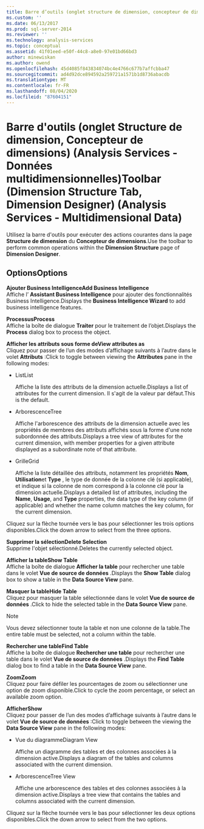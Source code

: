 ```yaml
---
title: Barre d’outils (onglet structure de dimension, concepteur de dimensions) (Analysis Services-données multidimensionnelles) | Microsoft Docs
ms.custom: ''
ms.date: 06/13/2017
ms.prod: sql-server-2014
ms.reviewer: ''
ms.technology: analysis-services
ms.topic: conceptual
ms.assetid: 41f01eed-e50f-44c8-a8e0-97e01bd66bd3
author: minewiskan
ms.author: owend
ms.openlocfilehash: 45d4085f843834074bc4e4766c677b7affcbba47
ms.sourcegitcommit: ad4d92dce894592a259721a1571b1d8736abacdb
ms.translationtype: MT
ms.contentlocale: fr-FR
ms.lasthandoff: 08/04/2020
ms.locfileid: "87604151"
---
```

# <a name="toolbar-dimension-structure-tab-dimension-designer-analysis-services---multidimensional-data"></a><span data-ttu-id="b8866-102">Barre d'outils (onglet Structure de dimension, Concepteur de dimensions) (Analysis Services - Données multidimensionnelles)</span><span class="sxs-lookup"><span data-stu-id="b8866-102">Toolbar (Dimension Structure Tab, Dimension Designer) (Analysis Services - Multidimensional Data)</span></span>
  <span data-ttu-id="b8866-103">Utilisez la barre d'outils pour exécuter des actions courantes dans la page **Structure de dimension** du **Concepteur de dimensions**.</span><span class="sxs-lookup"><span data-stu-id="b8866-103">Use the toolbar to perform common operations within the **Dimension Structure** page of **Dimension Designer**.</span></span>  
  
## <a name="options"></a><span data-ttu-id="b8866-104">Options</span><span class="sxs-lookup"><span data-stu-id="b8866-104">Options</span></span>  
 <span data-ttu-id="b8866-105">**Ajouter Business Intelligence**</span><span class="sxs-lookup"><span data-stu-id="b8866-105">**Add Business Intelligence**</span></span>  
 <span data-ttu-id="b8866-106">Affiche l’ **Assistant Business Intelligence** pour ajouter des fonctionnalités Business Intelligence.</span><span class="sxs-lookup"><span data-stu-id="b8866-106">Displays the **Business Intelligence Wizard** to add business intelligence features.</span></span>  
  
 <span data-ttu-id="b8866-107">**Processus**</span><span class="sxs-lookup"><span data-stu-id="b8866-107">**Process**</span></span>  
 <span data-ttu-id="b8866-108">Affiche la boîte de dialogue **Traiter** pour le traitement de l’objet.</span><span class="sxs-lookup"><span data-stu-id="b8866-108">Displays the **Process** dialog box to process the object.</span></span>  
  
 <span data-ttu-id="b8866-109">**Afficher les attributs sous forme de**</span><span class="sxs-lookup"><span data-stu-id="b8866-109">**View attributes as**</span></span>  
 <span data-ttu-id="b8866-110">Cliquez pour passer de l’un des modes d’affichage suivants à l’autre dans le volet **Attributs** :</span><span class="sxs-lookup"><span data-stu-id="b8866-110">Click to toggle between viewing the **Attributes** pane in the following modes:</span></span>  
  
-   <span data-ttu-id="b8866-111">List</span><span class="sxs-lookup"><span data-stu-id="b8866-111">List</span></span>  
  
     <span data-ttu-id="b8866-112">Affiche la liste des attributs de la dimension actuelle.</span><span class="sxs-lookup"><span data-stu-id="b8866-112">Displays a list of attributes for the current dimension.</span></span> <span data-ttu-id="b8866-113">Il s'agit de la valeur par défaut.</span><span class="sxs-lookup"><span data-stu-id="b8866-113">This is the default.</span></span>  
  
-   <span data-ttu-id="b8866-114">Arborescence</span><span class="sxs-lookup"><span data-stu-id="b8866-114">Tree</span></span>  
  
     <span data-ttu-id="b8866-115">Affiche l'arborescence des attributs de la dimension actuelle avec les propriétés de membres des attributs affichés sous la forme d'une note subordonnée des attributs.</span><span class="sxs-lookup"><span data-stu-id="b8866-115">Displays a tree view of attributes for the current dimension, with member properties for a given attribute displayed as a subordinate note of that attribute.</span></span>  
  
-   <span data-ttu-id="b8866-116">Grille</span><span class="sxs-lookup"><span data-stu-id="b8866-116">Grid</span></span>  
  
     <span data-ttu-id="b8866-117">Affiche la liste détaillée des attributs, notamment les propriétés **Nom**, **Utilisation**et **Type** , le type de donnée de la colonne clé (si applicable), et indique si la colonne de nom correspond à la colonne clé pour la dimension actuelle.</span><span class="sxs-lookup"><span data-stu-id="b8866-117">Displays a detailed list of attributes, including the **Name**, **Usage**, and **Type** properties, the data type of the key column (if applicable) and whether the name column matches the key column, for the current dimension.</span></span>  
  
 <span data-ttu-id="b8866-118">Cliquez sur la flèche tournée vers le bas pour sélectionner les trois options disponibles.</span><span class="sxs-lookup"><span data-stu-id="b8866-118">Click the down arrow to select from the three options.</span></span>  
  
 <span data-ttu-id="b8866-119">**Supprimer la sélection**</span><span class="sxs-lookup"><span data-stu-id="b8866-119">**Delete Selection**</span></span>  
 <span data-ttu-id="b8866-120">Supprime l'objet sélectionné.</span><span class="sxs-lookup"><span data-stu-id="b8866-120">Deletes the currently selected object.</span></span>  
  
 <span data-ttu-id="b8866-121">**Afficher la table**</span><span class="sxs-lookup"><span data-stu-id="b8866-121">**Show Table**</span></span>  
 <span data-ttu-id="b8866-122">Affiche la boîte de dialogue **Afficher la table** pour rechercher une table dans le volet **Vue de source de données** .</span><span class="sxs-lookup"><span data-stu-id="b8866-122">Displays the **Show Table** dialog box to show a table in the **Data Source View** pane.</span></span>  
  
 <span data-ttu-id="b8866-123">**Masquer la table**</span><span class="sxs-lookup"><span data-stu-id="b8866-123">**Hide Table**</span></span>  
 <span data-ttu-id="b8866-124">Cliquez pour masquer la table sélectionnée dans le volet **Vue de source de données** .</span><span class="sxs-lookup"><span data-stu-id="b8866-124">Click to hide the selected table in the **Data Source View** pane.</span></span>  
  
> [!NOTE]  
>  <span data-ttu-id="b8866-125">Vous devez sélectionner toute la table et non une colonne de la table.</span><span class="sxs-lookup"><span data-stu-id="b8866-125">The entire table must be selected, not a column within the table.</span></span>  
  
 <span data-ttu-id="b8866-126">**Rechercher une table**</span><span class="sxs-lookup"><span data-stu-id="b8866-126">**Find Table**</span></span>  
 <span data-ttu-id="b8866-127">Affiche la boîte de dialogue **Rechercher une table** pour rechercher une table dans le volet **Vue de source de données** .</span><span class="sxs-lookup"><span data-stu-id="b8866-127">Displays the **Find Table** dialog box to find a table in the **Data Source View** pane.</span></span>  
  
 <span data-ttu-id="b8866-128">**Zoom**</span><span class="sxs-lookup"><span data-stu-id="b8866-128">**Zoom**</span></span>  
 <span data-ttu-id="b8866-129">Cliquez pour faire défiler les pourcentages de zoom ou sélectionner une option de zoom disponible.</span><span class="sxs-lookup"><span data-stu-id="b8866-129">Click to cycle the zoom percentage, or select an available zoom option.</span></span>  
  
 <span data-ttu-id="b8866-130">**Afficher**</span><span class="sxs-lookup"><span data-stu-id="b8866-130">**Show**</span></span>  
 <span data-ttu-id="b8866-131">Cliquez pour passer de l’un des modes d’affichage suivants à l’autre dans le volet **Vue de source de données** :</span><span class="sxs-lookup"><span data-stu-id="b8866-131">Click to toggle between the viewing the **Data Source View** pane in the following modes:</span></span>  
  
-   <span data-ttu-id="b8866-132">Vue du diagramme</span><span class="sxs-lookup"><span data-stu-id="b8866-132">Diagram View</span></span>  
  
     <span data-ttu-id="b8866-133">Affiche un diagramme des tables et des colonnes associées à la dimension active.</span><span class="sxs-lookup"><span data-stu-id="b8866-133">Displays a diagram of the tables and columns associated with the current dimension.</span></span>  
  
-   <span data-ttu-id="b8866-134">Arborescence</span><span class="sxs-lookup"><span data-stu-id="b8866-134">Tree View</span></span>  
  
     <span data-ttu-id="b8866-135">Affiche une arborescence des tables et des colonnes associées à la dimension active.</span><span class="sxs-lookup"><span data-stu-id="b8866-135">Displays a tree view that contains the tables and columns associated with the current dimension.</span></span>  
  
 <span data-ttu-id="b8866-136">Cliquez sur la flèche tournée vers le bas pour sélectionner les deux options disponibles.</span><span class="sxs-lookup"><span data-stu-id="b8866-136">Click the down arrow to select from the two options.</span></span>  
  
  

